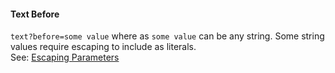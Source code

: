 #### Text Before

`text?before=some value`  where as `some value` can be any string. Some string values require escaping to include as literals.  
See: [Escaping Parameters](/grunt-build-include/pages/Docs/misc/EscapingParameters.html)  